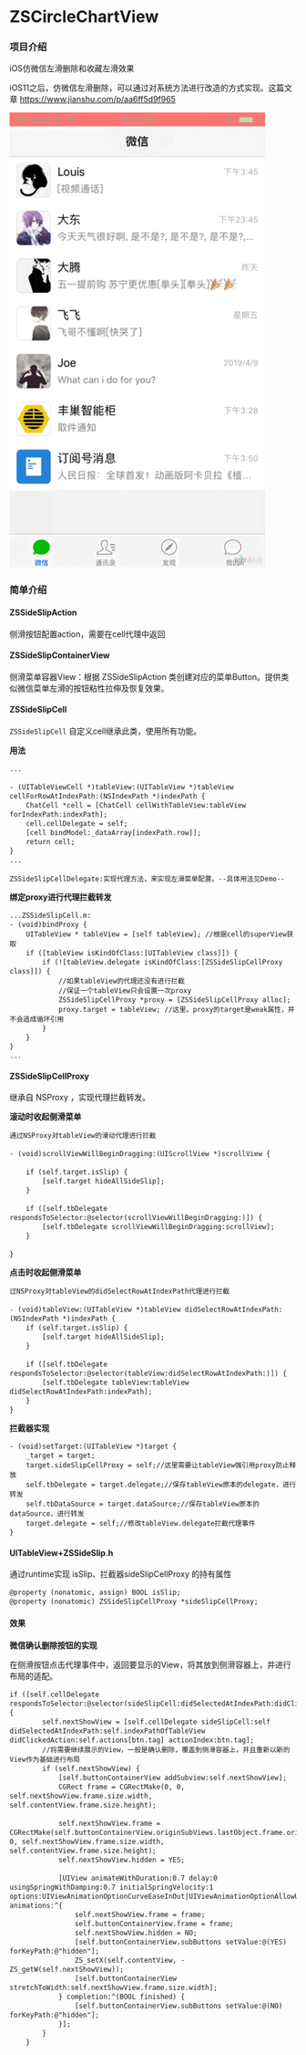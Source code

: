 # ZSCircleChartView

### 项目介绍

iOS仿微信左滑删除和收藏左滑效果

iOS11之后，仿微信左滑删除，可以通过对系统方法进行改造的方式实现。这篇文章 https://www.jianshu.com/p/aa6ff5d9f965

![eee](/example.gif)

### 简单介绍

#### ZSSideSlipAction

侧滑按钮配置action，需要在cell代理中返回

#### ZSSideSlipContainerView

侧滑菜单容器View：根据 ZSSideSlipAction 类创建对应的菜单Button。提供类似微信菜单左滑的按钮粘性拉伸及恢复效果。

#### ZSSideSlipCell

`ZSSideSlipCell` 自定义cell继承此类，使用所有功能。

**用法**

```
...

- (UITableViewCell *)tableView:(UITableView *)tableView cellForRowAtIndexPath:(NSIndexPath *)indexPath {
    ChatCell *cell = [ChatCell cellWithTableView:tableView forIndexPath:indexPath];
    cell.cellDelegate = self;
    [cell bindModel:_dataArray[indexPath.row]];
    return cell;
}
...

ZSSideSlipCellDelegate:实现代理方法，来实现左滑菜单配置。--具体用法见Demo--

```

**绑定proxy进行代理拦截转发**

```
...ZSSideSlipCell.m:
- (void)bindProxy {
    UITableView * tableView = [self tableView]; //根据cell的superView获取
    if ([tableView isKindOfClass:[UITableView class]]) {
        if (![tableView.delegate isKindOfClass:[ZSSideSlipCellProxy class]]) {
        	//如果tableView的代理还没有进行拦截
            //保证一个tableView只会设置一次proxy
            ZSSideSlipCellProxy *proxy = [ZSSideSlipCellProxy alloc];
            proxy.target = tableView; //这里。proxy的target是weak属性，并不会造成循环引用
        }
    }
}
...

```


#### ZSSideSlipCellProxy

继承自 NSProxy ，实现代理拦截转发。

**滚动时收起侧滑菜单**

```
通过NSProxy对tableView的滑动代理进行拦截

- (void)scrollViewWillBeginDragging:(UIScrollView *)scrollView {
    
    if (self.target.isSlip) {
        [self.target hideAllSideSlip];
    }
    
    if ([self.tbDelegate respondsToSelector:@selector(scrollViewWillBeginDragging:)]) {
        [self.tbDelegate scrollViewWillBeginDragging:scrollView];
    }
    
}

```

**点击时收起侧滑菜单**

```
过NSProxy对tableView的didSelectRowAtIndexPath代理进行拦截

- (void)tableView:(UITableView *)tableView didSelectRowAtIndexPath:(NSIndexPath *)indexPath {
    if (self.target.isSlip) {
        [self.target hideAllSideSlip];
    }
    
    if ([self.tbDelegate respondsToSelector:@selector(tableView:didSelectRowAtIndexPath:)]) {
        [self.tbDelegate tableView:tableView didSelectRowAtIndexPath:indexPath];
    }
}
```

**拦截器实现**

```
- (void)setTarget:(UITableView *)target {
    _target = target;
    target.sideSlipCellProxy = self;//这里需要让tableView强引用proxy防止释放
    self.tbDelegate = target.delegate;//保存tableView原本的delegate，进行转发
    self.tbDataSource = target.dataSource;//保存tableView原本的dataSource，进行转发
    target.delegate = self;//修改tableView.delegate拦截代理事件
}

```

#### UITableView+ZSSideSlip.h

通过runtime实现 isSlip、拦截器sideSlipCellProxy 的持有属性
```
@property (nonatomic, assign) BOOL isSlip;
@property (nonatomic) ZSSideSlipCellProxy *sideSlipCellProxy;

```

#### 效果

**微信确认删除按钮的实现**

在侧滑按钮点击代理事件中，返回要显示的View，将其放到侧滑容器上，并进行布局的适配。

```
if ([self.cellDelegate respondsToSelector:@selector(sideSlipCell:didSelectedAtIndexPath:didClickedAction:actionIndex:)]) {
        self.nextShowView = [self.cellDelegate sideSlipCell:self didSelectedAtIndexPath:self.indexPathOfTableView didClickedAction:self.actions[btn.tag] actionIndex:btn.tag];
        //将需要继续展示的View，一般是确认删除，覆盖到侧滑容器上，并且重新以新的View作为基础进行布局
        if (self.nextShowView) {
            [self.buttonContainerView addSubview:self.nextShowView];
            CGRect frame = CGRectMake(0, 0, self.nextShowView.frame.size.width, self.contentView.frame.size.height);
            
            self.nextShowView.frame = CGRectMake(self.buttonContainerView.originSubViews.lastObject.frame.origin.x, 0, self.nextShowView.frame.size.width, self.contentView.frame.size.height);
            self.nextShowView.hidden = YES;
            
            [UIView animateWithDuration:0.7 delay:0 usingSpringWithDamping:0.7 initialSpringVelocity:1 options:UIViewAnimationOptionCurveEaseInOut|UIViewAnimationOptionAllowUserInteraction animations:^{
                self.nextShowView.frame = frame;
                self.buttonContainerView.frame = frame;
                self.nextShowView.hidden = NO;
                [self.buttonContainerView.subButtons setValue:@(YES) forKeyPath:@"hidden"];
                ZS_setX(self.contentView, -ZS_getW(self.nextShowView));
                [self.buttonContainerView stretchToWidth:self.nextShowView.frame.size.width];
            } completion:^(BOOL finished) {
                [self.buttonContainerView.subButtons setValue:@(NO) forKeyPath:@"hidden"];
            }];
        }
    }

```

